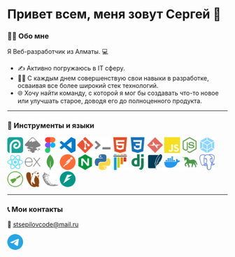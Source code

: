 # Привет всем, меня зовут Сергей 👋

### 👨‍💻 Обо мне

Я Веб-разработчик из Алматы. 💻

- ✍ Активно погружаюсь в IT сферу.
- 🏃‍♂️ С каждым днем совершенствую свои навыки в разработке, осваивая все более широкий стек технологий.
- 🌐 Хочу найти команду, с которой я мог бы создавать что-то новое или улучшать старое, доводя его до полноценного продукта.

---

### 🔧 Инструменты и языки

[<img src="./images/photopea.svg" width="36" height="36" alt="Photopea">](https://www.photopea.com/)
[<img src="./images/inkscape.svg" width="36" height="36" alt="Inkscape">](https://inkscape.org/)
[<img src="./images/figma.svg" width="36" height="36" alt="Figma">](https://www.figma.com/)
[<img src="./images/vs_code.svg" width="36" height="36" alt="VS Code">](https://code.visualstudio.com/)
[<img src="./images/git.svg" width="36" height="36" alt="Git">](https://git-scm.com/)
[<img src="./images/windows_terminal.svg" width="36" height="36" alt="Windows Terminal">](https://windowsterminal.com/)
[<img src="./images/html.svg" width="36" height="36" alt="HTML">](https://developer.mozilla.org/en-US/docs/Web/HTML/)
[<img src="./images/css.svg" width="36" height="36" alt="CSS">](https://developer.mozilla.org/en-US/docs/Web/CSS/)
[<img src="./images/normalize.css.svg" width="36" height="36" alt="Normalize.css">](https://necolas.github.io/normalize.css/)
[<img src="./images/javascript.svg" width="36" height="36" alt="JavaScript">](https://developer.mozilla.org/en-US/docs/Web/JavaScript/)
[<img src="./images/node.js.svg" width="36" height="36" alt="Node.js">](https://nodejs.org/)
[<img src="./images/webpack.svg" width="36" height="36" alt="Webpack">](https://webpack.js.org/)
[<img src="./images/react.svg" width="36" height="36" alt="React">](https://react.dev/)
[<img src="./images/express.svg" width="36" height="36" alt="Express">](http://expressjs.com/)
[<img src="./images/mongodb.svg" width="36" height="36" alt="MongoDB">](https://www.mongodb.com/)
[<img src="./images/postman.svg" width="36" height="36" alt="Postman">](https://www.postman.com/)
[<img src="./images/nginx.svg" width="36" height="36" alt="Nginx">](https://nginx.org/)
[<img src="./images/python.svg" width="36" height="36" alt="Python">](https://www.python.org/)
[<img src="./images/pytest.svg" width="36" height="36" alt="Pytest">](https://pytest.org/)
[<img src="./images/django.svg" width="36" height="36" alt="Django">](https://www.djangoproject.com/)
[<img src="./images/sqlite.svg" width="36" height="36" alt="SQLite">](https://sqlite.org/)
[<img src="./images/docker.svg" width="36" height="36" alt="Docker">](https://www.docker.com/)
[<img src="./images/gunicorn.svg" width="36" height="36" alt="Gunicorn">](https://gunicorn.org/)
[<img src="./images/postgresql.svg" width="36" height="36" alt="PostgreSQL">](http://www.postgresql.org/)
[<img src="./images/scrapy.svg" width="36" height="36" alt="Scrapy">](https://scrapy.org/)
[<img src="./images/dbeaver.svg" width="36" height="36" alt="DBeaver">](https://dbeaver.io/)
[<img src="./images/flask.svg" width="36" height="36" alt="Flask">](https://flask.palletsprojects.com/)
[<img src="./images/fastapi.svg" width="36" height="36" alt="FastAPI">](https://fastapi.tiangolo.com/)

---

### 📞 Мои контакты

📧 stsepilovcode@mail.ru

[<img src="./images/telegram.svg" width="36" height="36" alt="Telegram">](https://t.me/stsepilovcode/)

